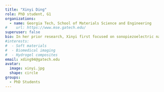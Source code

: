 ```yaml
---
title: "Xinyi Ding"
role: PhD student, G1
organizations:
  - name: Georgia Tech, School of Materials Science and Engineering
#    url: https://www.mse.gatech.edu/
superuser: false
bio: In her prior research, Xinyi first focused on sonopiezoelectric nano-therapy for effective tumor eradication in Prof. Meiqi Chang’s lab. Then, she studied the synthesis and application of dual-functional ionogels possessing both ionic thermoelectric and piezoelectric properties under Prof. Ziqi Liang&#39;s guidance. Currently, Xinyi is a Ph.D. student in the School of Materials Science and Engineering at Georgia Tech. In Prof. Shucong Li's Lab, her research focuses on the design and fabrication of bio-inspired liquid crystal assemblies through advanced manufacturing techniques, ultimately developing soft materials with environmentally adaptive dynamic reconfigurations.
#interests:
#  - Soft materials
#  - Biomedical imaging
#  - Hydrogel composites
email: xding94@gatech.edu
avatar:
  image: xinyi.jpg
  shape: circle
groups:
  - PhD Students
---
```

